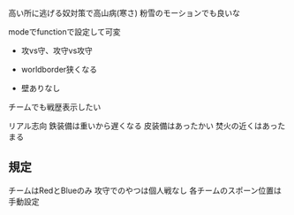 高い所に逃げる奴対策で高山病(寒さ)
	粉雪のモーションでも良いな

modeでfunctionで設定して可変

- 攻vs守、攻守vs攻守
- worldborder狭くなる

- 壁ありなし

チームでも戦歴表示したい

リアル志向
鉄装備は重いから遅くなる
皮装備はあったかい
焚火の近くはあったまる

## 規定
チームはRedとBlueのみ
攻守でのやつは個人戦なし
各チームのスポーン位置は手動設定